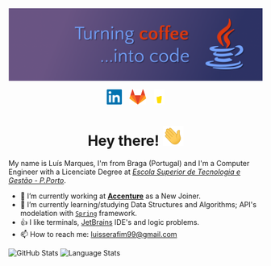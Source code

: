 <img src="https://raw.githubusercontent.com/LuisMarques99/LuisMarques99/master/assets/MyBannerDark.png"/>
<p></p>
<p align="center">
<a href="https://www.linkedin.com/in/luismarques99/"><img height="30" src="https://raw.githubusercontent.com/LuisMarques99/LuisMarques99/master/assets/linkedin-logo.png"></a>
&nbsp;&nbsp;
<a href="https://gitlab.com/LuisMarques99"><img height="30" src="https://raw.githubusercontent.com/LuisMarques99/LuisMarques99/master/assets/gitlab-logo.png"></a>
&nbsp;&nbsp;
<a href="https://www.buymeacoffee.com/LuisMarques99"><img height="30" src="https://raw.githubusercontent.com/LuisMarques99/LuisMarques99/master/assets/BMC_Logo-White.png"></a>
</p>

<h1 align='center'>Hey there!
<img src="https://raw.githubusercontent.com/LuisMarques99/LuisMarques99/master/assets/wave.gif" height="40px"/>
</h1>

<!-- ## Hey there! <img src="assets/wave.gif" height="30px"/> -->

My name is Luís Marques, I'm from Braga (Portugal) and I'm a Computer Engineer with a Licenciate Degree at [_Escola Superior de Tecnologia e Gestão - P.Porto_](https://www.estg.ipp.pt/).

- 🔭 I’m currently working at [**Accenture**](https://www.accenture.com/) as a New Joiner.
- 🌱 I’m currently learning/studying Data Structures and Algorithms; API's modelation with [`Spring`](https://spring.io/) framework.
- 👍 I like terminals, [JetBrains](https://www.jetbrains.com/) IDE's and logic problems.
- 📫 How to reach me: luisserafim99@gmail.com

<!-- - 👯 I’m looking to collaborate on ... -->
<!-- - 🤔 I’m looking for help with ... -->
<!-- - 💬 Ask me about ... -->
<!-- - 😄 Pronouns: ... -->
<!-- - ⚡ Fun fact: ... -->

<!-- --- -->

<img alt="GitHub Stats" src="https://github-readme-stats.vercel.app/api?username=LuisMarques99&show_icons=true&hide_border=true&theme=material-palenight" />

<img alt="Language Stats" src="https://github-readme-stats.vercel.app/api/top-langs/?username=LuisMarques99&layout=compact&hide_border=true&theme=material-palenight" />
